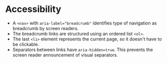 # Accessibility

- A `<nav>` with `aria-label="breadcrumb"` identifies type of navigation as breadcrumb by screen readers.
- The breadcrumb links are structured using an ordered list `<ol>`.
- The last `<li>` element represents the current page, so it doesn't have to be clickable.
- Separators between links have `aria-hidden=true`. This prevents the screen reader announcement of visual separators.
